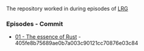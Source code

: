 The repository worked in during episodes of [LRG](https://youtube.com/playlist?list=PLMHbQxe1e9Mk5kOHrm9v20-umkE2ck_gE)

### Episodes - Commit

* [01 - The essence of Rust](https://youtu.be/LDlBTbO8oQ4) - 405fe8b75689ae0b7a003c90121cc70876e03c84

